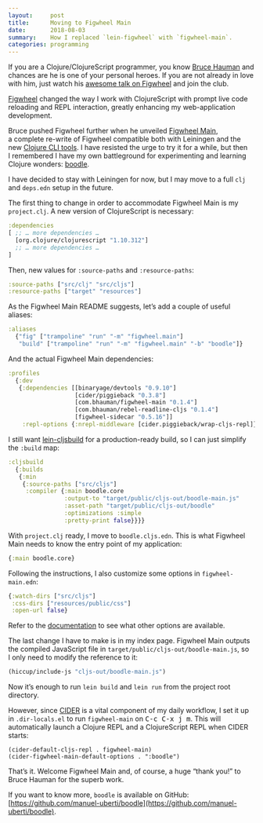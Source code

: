 ```yaml
---
layout:     post
title:      Moving to Figwheel Main
date:       2018-08-03
summary:    How I replaced `lein-figwheel` with `figwheel-main`.
categories: programming
---
```


If you are a Clojure/ClojureScript programmer, you know [Bruce
Hauman](https://github.com/bhauman) and chances are he is one of your personal
heroes. If you are not already in love with him, just watch his [awesome talk on
Figwheel](https://www.youtube.com/watch?v=j-kj2qwJa_E) and join the club.

[Figwheel](https://github.com/bhauman/lein-figwheel) changed the way I work with
ClojureScript with prompt live code reloading and REPL interaction, greatly
enhancing my web-application development.

Bruce pushed Figwheel further when he unveiled [Figwheel
Main](https://github.com/bhauman/figwheel-main), a complete re-write of Figwheel
compatible both with Leiningen and the new [Clojure CLI
tools](https://clojure.org/guides/deps_and_cli). I have resisted the urge to try
it for a while, but then I remembered I have my own battleground for
experimenting and learning Clojure wonders:
[boodle](https://github.com/manuel-uberti/boodle).

I have decided to stay with Leiningen for now, but I may move to a full
`clj` and `deps.edn` setup in the future.

The first thing to change in order to accommodate Figwheel Main is my
`project.clj`. A new version of ClojureScript is necessary:

``` clojure
:dependencies 
[ ;; … more dependencies …
  [org.clojure/clojurescript "1.10.312"]
  ;; … more dependencies … 
]                
```

Then, new values for `:source-paths` and `:resource-paths`:

``` clojure
:source-paths ["src/clj" "src/cljs"]
:resource-paths ["target" "resources"]
```

As the Figwheel Main README suggests, let’s add a couple of useful aliases:

``` clojure
:aliases
  {"fig" ["trampoline" "run" "-m" "figwheel.main"]
   "build" ["trampoline" "run" "-m" "figwheel.main" "-b" "boodle"]}
```

And the actual Figwheel Main dependencies:

``` clojure
:profiles
  {:dev
   {:dependencies [[binaryage/devtools "0.9.10"]
                   [cider/piggieback "0.3.8"]
                   [com.bhauman/figwheel-main "0.1.4"]
                   [com.bhauman/rebel-readline-cljs "0.1.4"]
                   [figwheel-sidecar "0.5.16"]]
    :repl-options {:nrepl-middleware [cider.piggieback/wrap-cljs-repl]}}}
```

I still want [lein-cljsbuild](https://github.com/emezeske/lein-cljsbuild) for a
production-ready build, so I can just simplify the `:build` map:

``` clojure
:cljsbuild
  {:builds
   {:min
    {:source-paths ["src/cljs"]
     :compiler {:main boodle.core
                :output-to "target/public/cljs-out/boodle-main.js"
                :asset-path "target/public/cljs-out/boodle"
                :optimizations :simple
                :pretty-print false}}}}
```

With `project.clj` ready, I move to `boodle.cljs.edn`. This is what Figwheel
Main needs to know the entry point of my application:

``` clojure
{:main boodle.core}
```

Following the instructions, I also customize some options in
`figwheel-main.edn`:

``` clojure
{:watch-dirs ["src/cljs"]
 :css-dirs ["resources/public/css"]
 :open-url false}
```

Refer to the
[documentation](https://github.com/bhauman/figwheel-main/blob/master/doc/figwheel-main-options.md)
to see what other options are available.

The last change I have to make is in my index page. Figwheel Main outputs the
compiled JavaScript file in `target/public/cljs-out/boodle-main.js`, so I only
need to modify the reference to it:

``` clojure
(hiccup/include-js "cljs-out/boodle-main.js")
```

Now it’s enough to run `lein build` and `lein run` from the project root
directory.

However, since [CIDER](https://github.com/clojure-emacs/cider) is a vital
component of my daily workflow, I set it up in `.dir-locals.el` to run
`figwheel-main` on <kbd>C-c C-x j m</kbd>. This will automatically launch a
Clojure REPL and a ClojureScript REPL when CIDER starts:

``` emacs-lisp
(cider-default-cljs-repl . figwheel-main)
(cider-figwheel-main-default-options . ":boodle")
```

That’s it. Welcome Figwheel Main and, of course, a huge “thank you!” to Bruce Hauman for the
superb work.
 
If you want to know more, `boodle` is available on GitHub:
[https://github.com/manuel-uberti/boodle](https://github.com/manuel-uberti/boodle).
